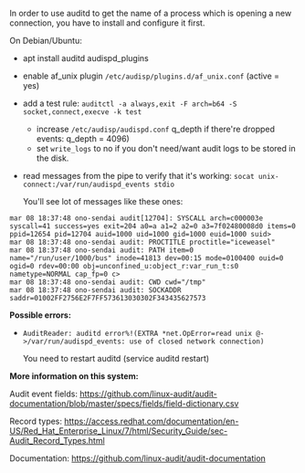 In order to use auditd to get the name of a process which is opening a new connection, you have to install and configure it first.

On Debian/Ubuntu:

* apt install auditd audispd_plugins
* enable af_unix plugin `/etc/audisp/plugins.d/af_unix.conf` (active = yes)
* add a test rule: `auditctl -a always,exit -F arch=b64 -S socket,connect,execve -k test`
  * increase `/etc/audisp/audispd.conf` q_depth if there're dropped events: q_depth = 4096)
  * set `write_logs` to no if you don't need/want audit logs to be stored in the disk.

* read messages from the pipe to verify that it's working:
  `socat unix-connect:/var/run/audispd_events stdio`
   
  You'll see lot of messages like these ones:
```
mar 08 18:37:48 ono-sendai audit[12704]: SYSCALL arch=c000003e syscall=41 success=yes exit=204 a0=a a1=2 a2=0 a3=7f02480008d0 items=0 ppid=12654 pid=12704 auid=1000 uid=1000 gid=1000 euid=1000 suid>
mar 08 18:37:48 ono-sendai audit: PROCTITLE proctitle="iceweasel"
mar 08 18:37:48 ono-sendai audit: PATH item=0 name="/run/user/1000/bus" inode=41813 dev=00:15 mode=0100400 ouid=0 ogid=0 rdev=00:00 obj=unconfined_u:object_r:var_run_t:s0 nametype=NORMAL cap_fp=0 c>
mar 08 18:37:48 ono-sendai audit: CWD cwd="/tmp"
mar 08 18:37:48 ono-sendai audit: SOCKADDR saddr=01002FF2756E2F7FF573613030302F343435627573
```

**Possible errors:**

* `AuditReader: auditd error%!(EXTRA *net.OpError=read unix @->/var/run/audispd_events: use of closed network connection)`
  
   You need to restart auditd (service auditd restart)


**More information on this system:**

Audit event fields:
https://github.com/linux-audit/audit-documentation/blob/master/specs/fields/field-dictionary.csv

Record types:
https://access.redhat.com/documentation/en-US/Red_Hat_Enterprise_Linux/7/html/Security_Guide/sec-Audit_Record_Types.html

Documentation:
https://github.com/linux-audit/audit-documentation
